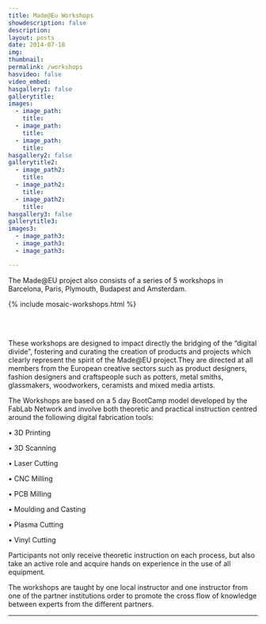 ```yaml
---
title: Made@Eu Workshops
showdescription: false
description: 
layout: posts
date: 2014-07-18
img: 
thumbnail: 
permalink: /workshops
hasvideo: false
video_embed: 
hasgallery1: false   
gallerytitle: 
images:
  - image_path: 
    title: 
  - image_path: 
    title: 
  - image_path: 
    title: 
hasgallery2: false        
gallerytitle2: 
  - image_path2: 
    title: 
  - image_path2: 
    title: 
  - image_path2: 
    title: 
hasgallery3: false    
gallerytitle3:  
images3:
  - image_path3: 
  - image_path3: 
  - image_path3:    

---
```


The Made@EU project also consists of a series of 5 workshops in Barcelona, Paris, Plymouth, Budapest and Amsterdam.

{% include mosaic-workshops.html %}

<br>
<br>

These workshops are designed to impact directly the bridging of the “digital divide”, fostering and curating the creation of products and projects which clearly represent the spirit of the Made@EU project.They are directed at all members from the European creative sectors such as product designers, fashion designers and craftspeople such as potters, metal smiths, glassmakers, woodworkers, ceramists and mixed media artists.

The Workshops are based on a 5 day BootCamp model developed by the FabLab Network and involve both theoretic and practical instruction centred around the following digital fabrication tools:

• 3D Printing

• 3D Scanning

• Laser Cutting

• CNC Milling

• PCB Milling

• Moulding and Casting

• Plasma Cutting

• Vinyl Cutting

Participants not only receive theoretic instruction on each process, but also take an active role and acquire hands on experience in the use of all equipment. 

The workshops are taught by one local instructor and one instructor from one of the partner institutions order to promote the cross flow of knowledge between experts from the different partners.



-------


